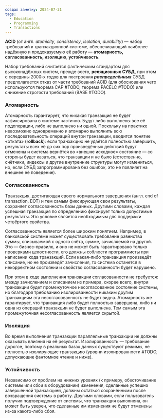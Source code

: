 ```yaml
---
создал заметку: 2024-07-31
tags:
  - Education
  - Programming
  - Transactions
---
```

**ACID** (от англ. *atomicity*, *consistency*, *isolation*, *durability*) — набор требований к транзакционной системе, обеспечивающий наиболее надёжную и предсказуемую её работу — **атомарность, согласованность, изоляцию, устойчивость**.

Набор требований считается фактическим стандартом для высоконадёжных систем, прежде всего, **реляционных СУБД**, при этом с середины 2000-х годов для построения ***распределённых*** СУБД предполагается отказ от части требований ACID (для обоснования чего используются теорема CAP #TODO, теорема PACELC #TODO) или снижение строгости требований (BASE #TODO).
### Атомарность
Атомарность гарантирует, что никакая транзакция не будет зафиксирована в системе частично. Будут либо выполнены все её подоперации, либо не выполнено ни одной. Поскольку на практике невозможно одновременно и атомарно выполнить всю последовательность операций внутри транзакции, вводится понятие «отката» (**rollback**): если транзакцию не удаётся полностью завершить, результаты всех её до сих пор произведённых действий будут отменены и система вернётся во «внешне исходное» состояние — со стороны будет казаться, что транзакции и не было (естественно, счётчики, индексы и другие внутренние структуры могут измениться, но, если СУБД запрограммирована без ошибок, это не повлияет на внешнее её поведение). 
### Согласованность
Транзакция, достигающая своего нормального завершения (англ. end of transaction, EOT) и тем самым фиксирующая свои результаты, сохраняет согласованность базы данных. Другими словами, каждая успешная транзакция по определению фиксирует только допустимые результаты. Это условие является необходимым для поддержки четвёртого свойства.

Согласованность является более широким понятием. Например, в банковской системе может существовать требование равенства суммы, списываемой с одного счёта, сумме, зачисляемой на другой. Это — бизнес-правило, и оно не может быть гарантировано только проверками целостности, его должны соблюсти программисты при написании кода транзакций. Если какая-либо транзакция произведёт списание, но не произведёт зачисления, то система останется в некорректном состоянии и свойство согласованности будет нарушено.

При этом в ходе выполнения транзакции согласованности не требуется: между зачислением и списанием из примера, скорее всего, внутри транзакции будет промежуточное несогласованное состояние системы, но благодаря требованию изолированности никаким другим транзакциям эта несогласованность не будет видна. Атомарность же гарантирует, что транзакция либо будет полностью завершена, либо ни одна из операций транзакции не будет выполнена. Тем самым эта промежуточная несогласованность является скрытой. 
### Изоляция
Во время выполнения транзакции параллельные транзакции не должны оказывать влияния на её результат. Изолированность — требование дорогое, поэтому в реальных базах данных существуют режимы, не полностью изолирующие транзакцию (уровни изолированности #TODO, допускающие фантомное чтение и ниже).
### Устойчивость
Независимо от проблем на нижних уровнях (к примеру, обесточивание системы или сбои в оборудовании) изменения, сделанные успешно завершённой транзакцией, должны остаться сохранёнными после возвращения системы в работу. Другими словами, если пользователь получил подтверждение от системы, что транзакция выполнена, он может быть уверен, что сделанные им изменения не будут отменены из-за какого-либо сбоя.